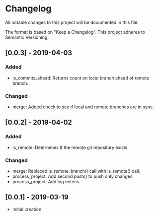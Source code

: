 # Changelog
All notable changes to this project will be documented in this file.

The format is based on "Keep a Changelog".  This project adheres to Semantic Versioning.


## [0.0.3] - 2019-04-03
### Added
- is_commits_ahead:  Returns count on local branch ahead of remote branch.

### Changed
- merge:  Added check to see if local and remote branches are in sync.


## [0.0.2] - 2019-04-02
### Added
- is_remote:  Determines if the remote git repository exists.

### Changed
- merge:  Replaced is_remote_branch() call with is_remote() call.
- process_project:  Add second push() to push only changes.
- process_project:  Add log entries.


## [0.0.1] - 2019-03-19
- Initial creation.

